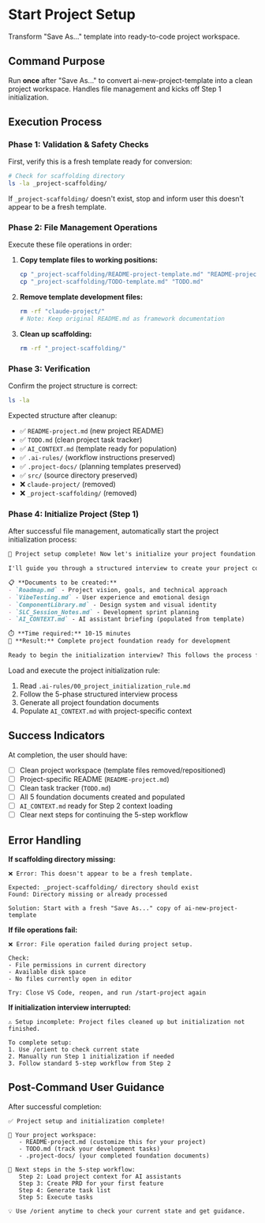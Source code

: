 # Start Project Setup

Transform "Save As..." template into ready-to-code project workspace.

## Command Purpose

Run **once** after "Save As..." to convert ai-new-project-template into a clean project workspace. Handles file management and kicks off Step 1 initialization.

## Execution Process

### Phase 1: Validation & Safety Checks

First, verify this is a fresh template ready for conversion:

```bash
# Check for scaffolding directory
ls -la _project-scaffolding/
```

If `_project-scaffolding/` doesn't exist, stop and inform user this doesn't appear to be a fresh template.

### Phase 2: File Management Operations

Execute these file operations in order:

1. **Copy template files to working positions:**
   ```bash
   cp "_project-scaffolding/README-project-template.md" "README-project.md"
   cp "_project-scaffolding/TODO-template.md" "TODO.md"
   ```

2. **Remove template development files:**
   ```bash
   rm -rf "claude-project/"
   # Note: Keep original README.md as framework documentation
   ```

3. **Clean up scaffolding:**
   ```bash
   rm -rf "_project-scaffolding/"
   ```

### Phase 3: Verification

Confirm the project structure is correct:

```bash
ls -la
```

Expected structure after cleanup:
- ✅ `README-project.md` (new project README)
- ✅ `TODO.md` (clean project task tracker)
- ✅ `AI_CONTEXT.md` (template ready for population)
- ✅ `.ai-rules/` (workflow instructions preserved)
- ✅ `.project-docs/` (planning templates preserved)
- ✅ `src/` (source directory preserved)
- ❌ `claude-project/` (removed)
- ❌ `_project-scaffolding/` (removed)

### Phase 4: Initialize Project (Step 1)

After successful file management, automatically start the project initialization process:

```markdown
🎉 Project setup complete! Now let's initialize your project foundation.

I'll guide you through a structured interview to create your project context. This creates 5 key documents through a systematic Q&A process:

📋 **Documents to be created:**
- `Roadmap.md` - Project vision, goals, and technical approach
- `VibeTesting.md` - User experience and emotional design
- `ComponentLibrary.md` - Design system and visual identity  
- `SLC_Session_Notes.md` - Development sprint planning
- `AI_CONTEXT.md` - AI assistant briefing (populated from template)

⏱️ **Time required:** 10-15 minutes
🎯 **Result:** Complete project foundation ready for development

Ready to begin the initialization interview? This follows the process from `.ai-rules/00_project_initialization_rule.md`.
```

Load and execute the project initialization rule:

1. Read `.ai-rules/00_project_initialization_rule.md`
2. Follow the 5-phase structured interview process
3. Generate all project foundation documents
4. Populate `AI_CONTEXT.md` with project-specific context

## Success Indicators

At completion, the user should have:

- [ ] Clean project workspace (template files removed/repositioned)
- [ ] Project-specific README (`README-project.md`)
- [ ] Clean task tracker (`TODO.md`)
- [ ] All 5 foundation documents created and populated
- [ ] `AI_CONTEXT.md` ready for Step 2 context loading
- [ ] Clear next steps for continuing the 5-step workflow

## Error Handling

**If scaffolding directory missing:**
```
❌ Error: This doesn't appear to be a fresh template.

Expected: _project-scaffolding/ directory should exist
Found: Directory missing or already processed

Solution: Start with a fresh "Save As..." copy of ai-new-project-template
```

**If file operations fail:**
```
❌ Error: File operation failed during project setup.

Check:
- File permissions in current directory
- Available disk space
- No files currently open in editor

Try: Close VS Code, reopen, and run /start-project again
```

**If initialization interview interrupted:**
```
⚠️ Setup incomplete: Project files cleaned up but initialization not finished.

To complete setup:
1. Use /orient to check current state
2. Manually run Step 1 initialization if needed
3. Follow standard 5-step workflow from Step 2
```

## Post-Command User Guidance

After successful completion:

```
✅ Project setup and initialization complete!

📁 Your project workspace:
   - README-project.md (customize this for your project)
   - TODO.md (track your development tasks)
   - .project-docs/ (your completed foundation documents)
   
🔄 Next steps in the 5-step workflow:
   Step 2: Load project context for AI assistants
   Step 3: Create PRD for your first feature
   Step 4: Generate task list
   Step 5: Execute tasks

💡 Use /orient anytime to check your current state and get guidance.
```
